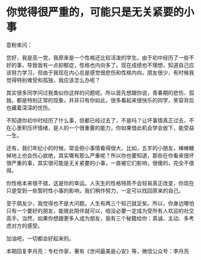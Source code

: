 # 你觉得很严重的，可能只是无关紧要的小事

意粉來问： 

您好，我是高一党，我原来是一个性格还比较活泼的学生。由于初中经历了一些不好的事，导致我有一点抑郁症，性格也内向多了。现在成绩也不理想，知道自己应该努力学习，但由于我现在内心总是感觉很悲伤和性格内向，朋友很少，有时候我觉得特别难受和孤独，我应该怎么办呢？ 

其实很多同学问过我类似你这样的问题呢。所以首先想跟你说，青春期的悲伤、孤独，都是特别正常的现象，并非只有你如此，很多看起来很快乐的同学，笑容背后也藏着深深的忧伤。 

不知道你初中时经历了什么事，但都已经过去了，不是吗？让坏事情真正过去，不在心里积压坏情绪，是人的一个很重要的能力，你如果借此机会学会放下，能受益一生。 

还有，我们年纪小的时候，常会把小事情看得很大，比如，五岁的小朋友，棒棒糖掉地上也会伤心欲绝，其实哪有那么严重呢？所以你也要知道，那些在你看来很坏很严重的事，其实很可能是无关紧要的小事，一直被它们影响，很傻的，完全不值得。 

你性格本来很不错，这是你的幸运。人天生的性格特质不会轻易真正改变，你现在只是受到一些暂时性小事的影响，我们稍作努力，一定可以找回原来的自己。 

至于朋友少，我觉得也不是大问题。人生有两三个知己就足矣。所以，你身边哪怕只有一个要好的朋友，能彼此陪伴就可以，咱没必要一定成为受所有人欢迎的社交高手。当然，如果你想跟更多人成为朋友，我有三个秘籍给你：真诚、主动、多考虑对方的感受。 

加油吧，一切都会好起来的。 

本期回复李月亮：专栏作家，著有《世间最美是心安》等，微信公众号：李月亮